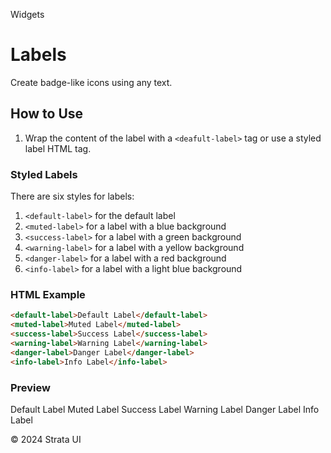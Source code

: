 <p class="section-text">Widgets</p>

# Labels

Create badge-like icons using any text.

## How to Use

1. Wrap the content of the label with a `<deafult-label>` tag or use a styled label HTML tag.

### Styled Labels

There are six styles for labels:

1. `<default-label>` for the default label
2. `<muted-label>` for a label with a blue background
3. `<success-label>` for a label with a green background
4. `<warning-label>` for a label with a yellow background
5. `<danger-label>` for a label with a red background
6. `<info-label>` for a label with a light blue background

### HTML Example

```html
<default-label>Default Label</default-label>
<muted-label>Muted Label</muted-label>
<success-label>Success Label</success-label>
<warning-label>Warning Label</warning-label>
<danger-label>Danger Label</danger-label>
<info-label>Info Label</info-label>
```

### Preview

<div class="example-container">
<default-label>Default Label</default-label>
<muted-label>Muted Label</muted-label>
<success-label>Success Label</success-label>
<warning-label>Warning Label</warning-label>
<danger-label>Danger Label</danger-label>
<info-label>Info Label</info-label>
</div>

<div class="footer">
  <p>&copy; 2024 Strata UI</p>
</div>
